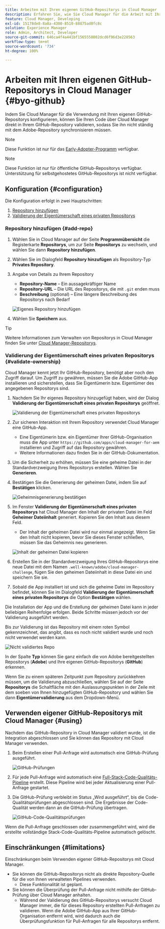```yaml
---
title: Arbeiten mit Ihren eigenen GitHub-Repositorys in Cloud Manager
description: Erfahren Sie, wie Sie Cloud Manager für die Arbeit mit Ihren eigenen GitHub-Repositorys einrichten.
feature: Cloud Manager, Developing
exl-id: 15178de8-8a8a-4300-8510-88875ad0fc8c
solution: Experience Manager
role: Admin, Architect, Developer
source-git-commit: 646ca4f4a441bf1565558002dcd6f96d3e228563
workflow-type: tm+mt
source-wordcount: '734'
ht-degree: 100%

---
```



# Arbeiten mit Ihren eigenen GitHub-Repositorys in Cloud Manager {#byo-github}

Indem Sie Cloud Manager für die Verwendung mit Ihren eigenen GitHub-Repositorys konfigurieren, können Sie Ihren Code über Cloud Manager direkt in Ihrem GitHub-Repository validieren, sodass Sie ihn nicht ständig mit dem Adobe-Repository synchronisieren müssen.

>[!NOTE]
>
>Diese Funktion ist nur für das [Early-Adopter-Programm](/help/implementing/cloud-manager/release-notes/current.md#early-adoption) verfügbar.

>[!NOTE]
>
>Diese Funktion ist nur für öffentliche GitHub-Repositorys verfügbar. Unterstützung für selbstgehostetes GitHub-Repositorys ist nicht verfügbar.

## Konfiguration {#configuration}

Die Konfiguration erfolgt in zwei Hauptschritten:

1. [Repository hinzufügen](#add-repo)
1. [Validierung der Eigentümerschaft eines privaten Repositorys](#validate-ownership)

### Repository hinzufügen {#add-repo}

1. Wählen Sie in Cloud Manager auf der Seite **Programmübersicht** die Registerkarte **Repositorys**, um zur Seite **Repositorys** zu wechseln, und wählen Sie dann **Repository hinzufügen**.

1. Wählen Sie im Dialogfeld **Repository hinzufügen** als Repository-Typ **Privates Repository**.

1. Angabe von Details zu Ihrem Repository

   * **Repository-Name** – Ein aussagekräftiger Name
   * **Repository-URL** – Die URL des Repositorys, die mit `.git` enden muss
   * **Beschreibung** (optional) – Eine längere Beschreibung des Repositorys nach Bedarf

   ![Eigenes Repository hinzufügen](/help/implementing/cloud-manager/assets/repos/add-own-github.png)

1. Wählen Sie **Speichern** aus.

>[!TIP]
>
>Weitere Informationen zum Verwalten von Repositorys in Cloud Manager finden Sie unter [Cloud Manager-Repositorys](/help/implementing/cloud-manager/managing-code/cloud-manager-repositories.md).

### Validierung der Eigentümerschaft eines privaten Repositorys {#validate-ownership}

Cloud Manager kennt jetzt Ihr GitHub-Repository, benötigt aber noch den Zugriff darauf. Um Zugriff zu gewähren, müssen Sie die Adobe GitHub-App installieren und sicherstellen, dass Sie Eigentümerin bzw. Eigentümer des angegebenen Repositorys sind.

1. Nachdem Sie Ihr eigenes Repository hinzugefügt haben, wird der Dialog **Validierung der Eigentümerschaft eines privaten Repositorys** geöffnet.

   ![Validierung der Eigentümerschaft eines privaten Repositorys](/help/implementing/cloud-manager/assets/repos/private-repo-validate.png)

1. Zur sicheren Interaktion mit Ihrem Repository verwendet Cloud Manager eine GitHub-App.
   * Eine Eigentümerin bzw. ein Eigentümer Ihrer GitHub-Organisation muss die App unter `https://github.com/apps/cloud-manager-for-aem` installieren und Zugriff auf das Repository gewähren.
   * Weitere Informationen dazu finden Sie in der GitHub-Dokumentation.

1. Um die Sicherheit zu erhöhen, müssen Sie eine geheime Datei in der Standardverzweigung Ihres Repositorys erstellen. Wählen Sie **Generieren**.

1. Bestätigen Sie die Generierung der geheimen Datei, indem Sie auf **Bestätigen** klicken.

   ![Geheimnisgenerierung bestätigen](/help/implementing/cloud-manager/assets/repos/confirm-generation.png)

1. Im Fenster **Validierung der Eigentümerschaft eines privaten Repositorys** hat Cloud Manager den Inhalt der privaten Datei im Feld **Geheimer Dateiinhalt** generiert. Kopieren Sie den Inhalt aus diesem Feld.

   * Der Inhalt der geheimen Datei wird nur einmal angezeigt. Wenn Sie den Inhalt nicht kopieren, bevor Sie dieses Fenster schließen, müssen Sie das Geheimnis neu generieren.

   ![Inhalt der geheimen Datei kopieren](/help/implementing/cloud-manager/assets/repos/new-secret.png)

1. Erstellen Sie in der Standardverzweigung Ihres GitHub-Repositorys eine neue Datei mit dem Namen `.well-known/adobe/cloud-manager-challenge`, fügen Sie den geheimen Dateiinhalt in diese Datei ein und speichern Sie sie.

1. Sobald die App installiert ist und sich die geheime Datei im Repository befindet, können Sie im Dialogfeld **Validierung der Eigentümerschaft eines privaten Repositorys** die Option **Bestätigen** wählen.

Die Installation der App und die Erstellung der geheimen Datei kann in jeder beliebigen Reihenfolge erfolgen. Beide Schritte müssen jedoch vor der Validierung ausgeführt werden.

Bis zur Validierung ist das Repository mit einem roten Symbol gekennzeichnet, das angibt, dass es noch nicht validiert wurde und noch nicht verwendet werden kann.

![Nicht validiertes Repo](/help/implementing/cloud-manager/assets/repos/unvalidated-repo.png)

In der Spalte **Typ** können Sie ganz einfach die von Adobe bereitgestellten Repositorys (**Adobe**) und Ihre eigenen GitHub-Repositorys (**GitHub**) erkennen.

Wenn Sie zu einem späteren Zeitpunkt zum Repository zurückkehren müssen, um die Validierung abzuschließen, wählen Sie auf der Seite **Repositorys** die Schaltfläche mit den Auslassungspunkten in der Zeile mit dem soeben von Ihnen hinzugefügten GitHub-Repository und wählen Sie dann **Eigentümervalidierung** aus dem Dropdown-Menü.

## Verwenden eigener GitHub-Repositorys mit Cloud Manager {#using}

Nachdem das GitHub-Repository in Cloud Manager validiert wurde, ist die Integration abgeschlossen und Sie können das Repository mit Cloud Manager verwenden.

1. Beim Erstellen einer Pull-Anfrage wird automatisch eine GitHub-Prüfung ausgeführt.

   ![GitHub-Prüfungen](/help/implementing/cloud-manager/assets/repos/github-checks.png)

1. Für jede Pull-Anfrage wird automatisch eine [Full-Stack-Code-Qualitäts-Pipeline](/help/implementing/cloud-manager/configuring-pipelines/introduction-ci-cd-pipelines.md) erstellt. Diese Pipeline wird bei jeder Aktualisierung einer Pull-Anfrage gestartet.

1. Die GitHub-Prüfung verbleibt im Status „Wird ausgeführt“, bis die Code-Qualitätsprüfungen abgeschlossen sind. Die Ergebnisse der Code-Qualität werden dann an die GitHub-Prüfung übertragen.

   ![GitHub-Code-Qualitätsprüfungen](/help/implementing/cloud-manager/assets/repos/github-code-quality.png)

Wenn die Pull-Anfrage geschlossen oder zusammengeführt wird, wird die erstellte vollständige Stack-Code-Qualitäts-Pipeline automatisch gelöscht.

## Einschränkungen {#limitations}

Einschränkungen beim Verwenden eigener GitHub-Repositorys mit Cloud Manager.

* Sie können die GitHub-Repositorys nicht als direkte Repository-Quelle für die von Ihnen verwalteten Pipelines verwenden.
   * Diese Funktionalität ist geplant.
* Sie können die Überprüfung der Pull-Anfrage nicht mithilfe der GitHub-Prüfung über Cloud Manager anhalten.
   * Während der Validierung des GitHub-Repositorys versucht Cloud Manager immer, die für dieses Repository erstellten Pull-Anfragen zu validieren.
Wenn die Adobe GitHub-App aus Ihrer GitHub-Organisation entfernt wird, wird dadurch auch die Überprüfungsfunktion für Pull-Anfragen für alle Repositorys entfernt.
